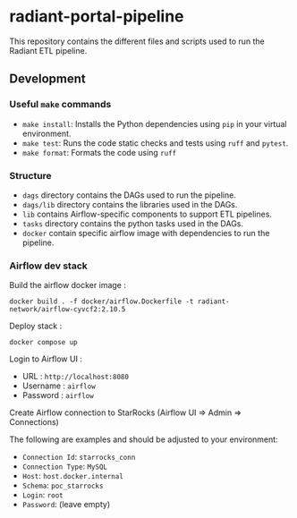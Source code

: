 # radiant-portal-pipeline

This repository contains the different files and scripts used to run the Radiant ETL pipeline.

## Development

### Useful `make` commands

- `make install`: Installs the Python dependencies using `pip` in your virtual environment.
- `make test`: Runs the code static checks and tests using `ruff` and `pytest`.
- `make format`: Formats the code using `ruff`

### Structure

- `dags` directory contains the DAGs used to run the pipeline.
- `dags/lib` directory contains the libraries used in the DAGs.
- `lib` contains Airflow-specific components to support ETL pipelines.
- `tasks` directory contains the python tasks used in the DAGs.
- `docker` contain specific airflow image with dependencies to run the pipeline.


### Airflow dev stack

Build the airflow docker image :

```
docker build . -f docker/airflow.Dockerfile -t radiant-network/airflow-cyvcf2:2.10.5
```

Deploy stack :

```
docker compose up 
```

Login to Airflow UI :

- URL : `http://localhost:8080`
- Username : `airflow`
- Password : `airflow`

Create Airflow connection to StarRocks (Airflow UI => Admin => Connections)

The following are examples and should be adjusted to your environment:

- `Connection Id`: `starrocks_conn`
- `Connection Type`: `MySQL`
- `Host`: `host.docker.internal`
- `Schema`: `poc_starrocks`
- `Login`: `root`
- `Password`: (leave empty)
